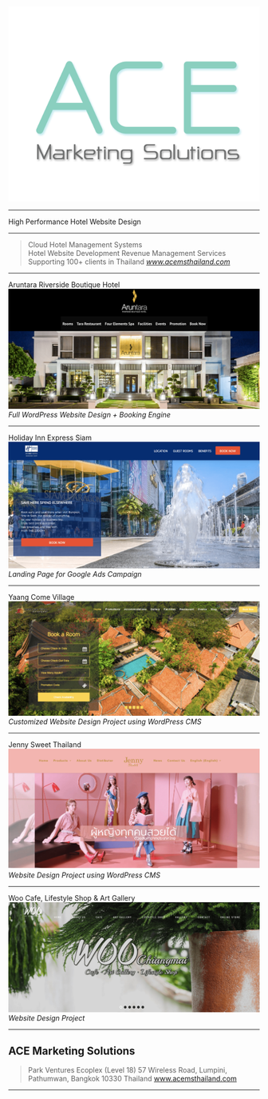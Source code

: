 


![ace](./ace.png)


---

High Performance Hotel Website Design

---

> Cloud Hotel Management Systems                                                      
> Hotel Website Development
> Revenue Management Services
> Supporting 100+ clients in Thailand 
> <cite>www.acemsthailand.com</cite>


---
Aruntara Riverside Boutique Hotel
![ace](./aruntara_hotel_website.png)
<cite>Full WordPress Website Design + Booking Engine</cite>

---
Holiday Inn Express Siam
![ace](./hiex.png)
<cite>Landing Page for Google Ads Campaign</cite>

---
Yaang Come Village
![ace](./yaang.png)
<cite>Customized Website Design Project using WordPress CMS</cite>

---
Jenny Sweet Thailand
![ace](./jenny_sweet_thailand_website.png)
<cite>Website Design Project using WordPress CMS</cite>

---
Woo Cafe, Lifestyle Shop & Art Gallery
![ace](./woo.png)
<cite>Website Design Project</cite>

---

## ACE Marketing Solutions

> Park Ventures Ecoplex (Level 18) 
> 57 Wireless Road, Lumpini, 
> Pathumwan, Bangkok 10330 Thailand
> www.acemsthailand.com


---
